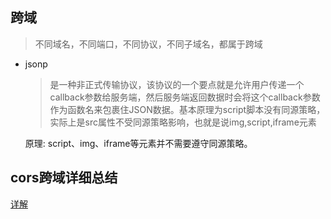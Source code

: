 ## 跨域

> 不同域名，不同端口，不同协议，不同子域名，都属于跨域

* jsonp

  > 是一种非正式传输协议，该协议的一个要点就是允许用户传递一个callback参数给服务端，然后服务端返回数据时会将这个callback参数作为函数名来包裹住JSON数据。基本原理为script脚本没有同源策略，实际上是src属性不受同源策略影响，也就是说img,script,iframe元素

  原理: script、img、iframe等元素并不需要遵守同源策略。


## cors跨域详细总结

[详解](http://www.ruanyifeng.com/blog/2016/04/cors.html)